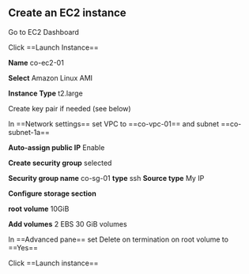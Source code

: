 ## Create an EC2 instance

Go to EC2 Dashboard

Click ==Launch Instance==

**Name** co-ec2-01

**Select** Amazon Linux AMI

**Instance Type** t2.large

Create key pair if needed (see below)

In ==Network settings== set VPC to ==co-vpc-01== and subnet ==co-subnet-1a==

**Auto-assign public IP** Enable

**Create security group** selected

**Security group name** co-sg-01 **type** ssh **Source type** My IP

**Configure storage section**

**root volume** 10GiB

**Add volumes** 2 EBS 30 GiB volumes

In ==Advanced pane== set Delete on termination on root volume to ==Yes==

Click ==Launch instance==